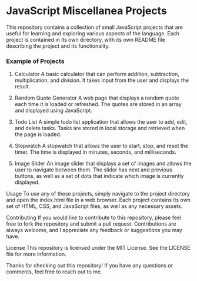 # JavaScript Miscellanea Projects
This repository contains a collection of small JavaScript projects that are useful for learning and exploring various aspects of the language. Each project is contained in its own directory, with its own README file describing the project and its functionality.

### Example of Projects
1. Calculator
A basic calculator that can perform addition, subtraction, multiplication, and division. It takes input from the user and displays the result.

2. Random Quote Generator
A web page that displays a random quote each time it is loaded or refreshed. The quotes are stored in an array and displayed using JavaScript.

3. Todo List
A simple todo list application that allows the user to add, edit, and delete tasks. Tasks are stored in local storage and retrieved when the page is loaded.

4. Stopwatch
A stopwatch that allows the user to start, stop, and reset the timer. The time is displayed in minutes, seconds, and milliseconds.

5. Image Slider
An image slider that displays a set of images and allows the user to navigate between them. The slider has next and previous buttons, as well as a set of dots that indicate which image is currently displayed.

Usage
To use any of these projects, simply navigate to the project directory and open the index.html file in a web browser. Each project contains its own set of HTML, CSS, and JavaScript files, as well as any necessary assets.

Contributing
If you would like to contribute to this repository, please feel free to fork the repository and submit a pull request. Contributions are always welcome, and I appreciate any feedback or suggestions you may have.

License
This repository is licensed under the MIT License. See the LICENSE file for more information.

Thanks for checking out this repository! If you have any questions or comments, feel free to reach out to me.
